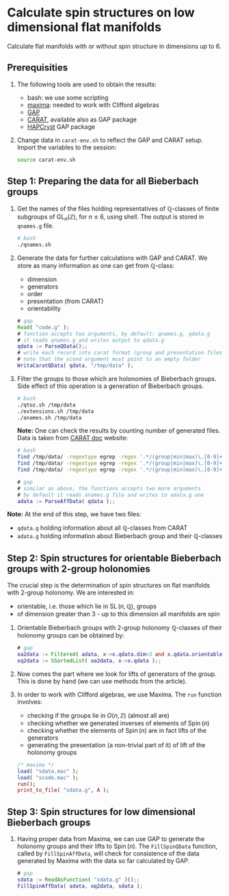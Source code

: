 # Calculate spin structures on low dimensional flat manifolds

Calculate flat manifolds with or without spin structure in dimensions up to 6.

## Prerequisities

1. The following tools are used to obtain the results:

    - bash: we use some scripting
    - [maxima](https://maxima.sourceforge.io/): needed to work with Clifford algebras
    - [GAP](https://www.gap-system.org/)
    - [CARAT](https://lbfm-rwth.github.io/carat/), available also as GAP package
    - [HAPCryst](https://gap-packages.github.io/hapcryst/) GAP package
2. Change data in `carat-env.sh` to reflect the GAP and CARAT setup. Import the variables to the session:

    ```bash
    source carat-env.sh
    ```

## Step 1: Preparing the data for all Bieberbach groups

1. Get the names of the files holding representatives of $\mathbb{Q}$-classes of finite subgroups of $\operatorname{GL}_n(\mathbb{Z})$, for $n \leq 6$, using shell. The output is stored in `qnames.g` file.

    ```bash
    # bash
    ./qnames.sh
    ```

1. Generate the data for further calculations with GAP and CARAT. We store as many information as one can get from $\mathbb{Q}$-class:

    - dimension
    - generators
    - order
    - presentation (from CARAT)
    - orientability

    ```gap
    # gap
    Read( "code.g" );
    # function accepts two arguments, by default: qnames.g, qdata.g
    # it reads qnames.g and writes output to qdata.g
    qdata := ParseQData();;
    # write each record into carat format (group and presentation files)
    # note that the scond argument must point to an empty folder
    WritaCaratQData( qdata, "/tmp/data" );
    ```
1. Filter the groups to those which are holonomies of Bieberbach groups. Side effect of this operation is a generation of Bieberbach groups.

    ```bash
    # bash
    ./qtoz.sh /tmp/data
    ./extensions.sh /tmp/data
    ./anames.sh /tmp/data
    ```

    **Note:** One can check the results by counting number of generated files. Data is taken from [CARAT doc](https://lbfm-rwth.github.io/carat/doc/) website:

    ```bash
    # bash
    find /tmp/data/ -regextype egrep -regex '.*/(group|min|max)\.[0-9]+$' | wc -l                         # number of Q-classes should be 8329
    find /tmp/data/ -regextype egrep -regex '.*/(group|min|max)\.[0-9]+\.[0-9]+\.[0-9]+$' | wc -l         # number of Z-classes should be 92185
    find /tmp/data/ -regextype egrep -regex '.*/(group|min|max)\.[0-9]+\.[0-9]+\.[0-9]+\.[0-9]+$' | wc -l # number of Bieberbach groups should be 39893
    ```

    ```gap
    # gap
    # similar as above, the functions accepts two more arguments
    # by default it reads anames.g file and writes to adata.g one
    adata := ParseAffData( qdata );;
    ```

**Note:** At the end of this step, we have two files: 

- `qdata.g` holding information about all $\mathbb{Q}$-classes from CARAT
- `adata.g` holding information about Bieberbach group and their $\mathbb{Q}$-classes

## Step 2: Spin structures for orientable Bieberbach groups with 2-group holonomies

The crucial step is the determination of spin structures on flat manifolds with 2-group holonomy. We are interested in:

- orientable, i.e. those which lie in $\operatorname{SL}(n,\mathbb{Q})$, groups
- of dimension greater than $3$ - up to this dimension all manifolds are spin 

1. Orientable Bieberbach groups with $2$-group holonomy $\mathbb{Q}$-classes of their holonomy groups can be obtained by:

    ```gap
    # gap
    oa2data := Filtered( adata, x->x.qdata.dim>3 and x.qdata.orientable and x.qdata.size>1 and x.qdata.size = 2^Log2Int(x.qdata.size) );;
    oq2data := SSortedList( oa2data, x->x.qdata );;
    ```

1. Now comes the part where we look for lifts of generators of the group. This is done by hand (we can use methods from the article).

1. In order to work with Clifford algebras, we use Maxima. The `run` function involves:

    - checking if the groups lie in $O(n,\mathbb{Z})$ (almost all are)
    - checking whether we generated inverses of elements of $\operatorname{Spin}(n)$
    - checking whether the elements of $\operatorname{Spin}(n)$ are in fact lifts of the generators
    - generating the presentation (a non-trivial part of it) of lift of the holonomy groups

    ```maxima
    /* maxima */
    load( "sdata.mac" );
    load( "scode.mac" );
    run();
    print_to_file( "sdata.g", A );
    ```

## Step 3: Spin structures for low dimensional Bieberbach groups

1. Having proper data from Maxima, we can use GAP to generate the holonomy groups and their lifts to $\operatorname{Spin}(n)$. The `FillSpinQData` function, called by `FillSpinAffData`, will check for consistence of the data generated by Maxima with the data so far calculated by GAP.

    ```gap
    # gap
    sdata := ReadAsFunction( "sdata.g" )();;
    FillSpinAffData( adata, oq2data, sdata );
    ```